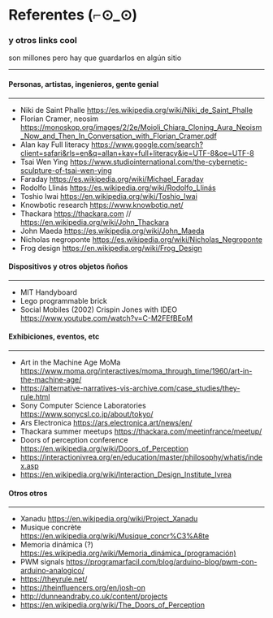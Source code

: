 # Referentes (⌐⊙_⊙)
### y otros links cool
son millones pero hay que guardarlos en algún sitio
____

#### Personas, artistas, ingenieros, gente genial
------
* Niki de Saint Phalle https://es.wikipedia.org/wiki/Niki_de_Saint_Phalle 
* Florian Cramer, neosim https://monoskop.org/images/2/2e/Moioli_Chiara_Cloning_Aura_Neoism_Now_and_Then_In_Conversation_with_Florian_Cramer.pdf 
* Alan kay Full literacy https://www.google.com/search?client=safari&rls=en&q=allan+kay+full+literacy&ie=UTF-8&oe=UTF-8 
* Tsai Wen Ying https://www.studiointernational.com/the-cybernetic-sculpture-of-tsai-wen-ying 
* Faraday https://es.wikipedia.org/wiki/Michael_Faraday
* Rodolfo Llinás https://es.wikipedia.org/wiki/Rodolfo_Llinás 
* Toshio Iwai https://en.wikipedia.org/wiki/Toshio_Iwai
* Knowbotic research https://www.knowbotiq.net/
* Thackara https://thackara.com // https://en.wikipedia.org/wiki/John_Thackara
* John Maeda https://es.wikipedia.org/wiki/John_Maeda
* Nicholas negroponte https://es.wikipedia.org/wiki/Nicholas_Negroponte
* Frog design https://en.wikipedia.org/wiki/Frog_Design


#### Dispositivos y otros objetos ñoños
------
* MIT Handyboard 
* Lego programmable brick
* Social Mobiles (2002) Crispin Jones with IDEO https://www.youtube.com/watch?v=C-M2FEfBEoM


#### Exhibiciones, eventos, etc
------
* Art in the Machine Age MoMa https://www.moma.org/interactives/moma_through_time/1960/art-in-the-machine-age/
* https://alternative-narratives-vis-archive.com/case_studies/they-rule.html
* Sony Computer Science Laboratories https://www.sonycsl.co.jp/about/tokyo/
* Ars Electronica https://ars.electronica.art/news/en/
* Thackara summer meetups https://thackara.com/meetinfrance/meetup/
* Doors of perception conference https://en.wikipedia.org/wiki/Doors_of_Perception
* https://interactionivrea.org/en/education/master/philosophy/whatis/index.asp
* https://en.wikipedia.org/wiki/Interaction_Design_Institute_Ivrea



#### Otros otros
------
* Xanadu https://en.wikipedia.org/wiki/Project_Xanadu 
* Musique concrète https://en.wikipedia.org/wiki/Musique_concr%C3%A8te 
* Memoria dinámica (?) https://es.wikipedia.org/wiki/Memoria_dinámica_(programación)
* PWM signals https://programarfacil.com/blog/arduino-blog/pwm-con-arduino-analogico/
* https://theyrule.net/
* https://theinfluencers.org/en/josh-on
* http://dunneandraby.co.uk/content/projects
* https://en.wikipedia.org/wiki/The_Doors_of_Perception
